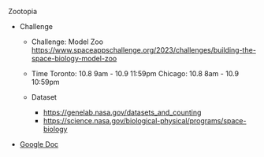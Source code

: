 Zootopia

- Challenge
  - Challenge: Model Zoo
    https://www.spaceappschallenge.org/2023/challenges/building-the-space-biology-model-zoo

  - Time
    Toronto: 10.8 9am - 10.9 11:59pm
    Chicago: 10.8 8am - 10.9 10:59pm

  - Dataset
    - https://genelab.nasa.gov/datasets_and_counting
    - https://science.nasa.gov/biological-physical/programs/space-biology


  

+ [Google Doc](https://docs.google.com/document/d/1K6lgoii-VoXzJDCYtdKcNZ4D126ZX16gQD661QfDNNE/edit?usp=sharing)
